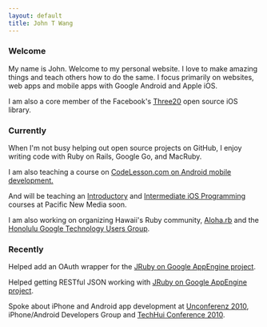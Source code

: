```yaml
---
layout: default
title: John T Wang
---
```


<h3>Welcome</h3>
<p>My name is John. Welcome to my personal website. I love to make amazing things and teach others how to do the same. I focus primarily on <span class="highlight">websites</span>, <span class="highlight">web apps</span> and <span class="highlight">mobile apps</span> with Google Android and Apple iOS.</p>
<p>I am also a core member of the Facebook's <a href="https://github.com/facebook/three20">Three20</a> open source iOS library.</p>

<h3>Currently</h3>
<p>When I'm not busy helping out open source projects on GitHub, I enjoy writing code with Ruby on Rails, Google Go, and MacRuby.</p>
<p>I am also teaching a course on <a href="http://codelesson.com/courses/view/programming-android">CodeLesson.com on Android mobile development.</a></p>
<p>And will be teaching an <a href="http://www.outreach.hawaii.edu/pnm/programs/2011/EVENT-L11700.asp">Introductory</a> and <a href="http://www.outreach.hawaii.edu/pnm/programs/2011/EVENT-L11701.asp">Intermediate iOS Programming</a> courses at Pacific New Media soon.</p>
<p>I am also working on organizing Hawaii's Ruby community, <a href="http://aloharb.org">Aloha.rb</a> and the <a href="http://honolulu-gtug.org">Honolulu Google Technology Users Group</a>.

<h3>Recently</h3>

<p>Helped add an OAuth wrapper for the <a href="http://code.google.com/p/appengine-jruby/">JRuby on Google AppEngine project</a>.</p>
<p>Helped getting RESTful JSON working with <a href="http://code.google.com/p/appengine-jruby/">JRuby on Google AppEngine project</a>.</p>
<p>Spoke about iPhone and Android app development at <a href="http://www.unconferenz.com">Unconferenz 2010</a>, iPhone/Android Developers Group and <a href="http://www.techhui.com/page/techhui-conference-2010-1">TechHui Conference 2010</a>.</p>

